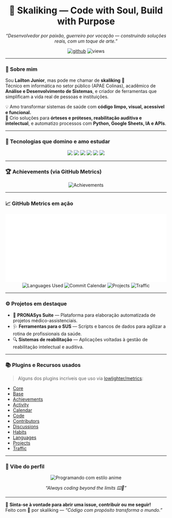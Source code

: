 <!-- README.md para o perfil GitHub de Lailton Junior (skaliking) -->

<h1 align="center">👑 Skaliking — Code with Soul, Build with Purpose</h1>
<p align="center">
  <i>“Desenvolvedor por paixão, guerreiro por vocação — construindo soluções reais, com um toque de arte.”</i>
</p>

<p align="center">
  <a href="https://github.com/lailtonjunior"><img src="https://img.shields.io/badge/GitHub-lailtonjunior-181717?style=for-the-badge&logo=github&logoColor=white" alt="github" /></a>
  <img src="https://komarev.com/ghpvc/?username=lailtonjunior&label=Profile+views&color=blueviolet&style=flat" alt="views"/>
</p>

---

### 🧠 Sobre mim

Sou **Lailton Junior**, mas pode me chamar de **skaliking** 👑  
Técnico em informática no setor público (APAE Colinas), acadêmico de **Análise e Desenvolvimento de Sistemas**, e criador de ferramentas que simplificam a vida real de pessoas e instituições.  

💡 Amo transformar sistemas de saúde com **código limpo, visual, acessível e funcional.**  
🎯 Crio soluções para **órteses e próteses, reabilitação auditiva e intelectual**, e automatizo processos com **Python, Google Sheets, IA e APIs**.

---

### 🚀 Tecnologias que domino e amo estudar

<p align="center">
  <img src="https://img.shields.io/badge/Python-3776AB?style=for-the-badge&logo=python&logoColor=white" />
  <img src="https://img.shields.io/badge/HTML5-E34F26?style=for-the-badge&logo=html5&logoColor=white" />
  <img src="https://img.shields.io/badge/CSS3-1572B6?style=for-the-badge&logo=css3&logoColor=white" />
  <img src="https://img.shields.io/badge/SQL-4479A1?style=for-the-badge&logo=postgresql&logoColor=white" />
  <img src="https://img.shields.io/badge/Linux-FCC624?style=for-the-badge&logo=linux&logoColor=black" />
  <img src="https://img.shields.io/badge/GitHub-181717?style=for-the-badge&logo=github&logoColor=white" />
</p>

---

### 🏆 Achievements (via GitHub Metrics)

<p align="center">
  <img src="https://raw.githubusercontent.com/lailtonjunior/lailtonjunior/github-metrics/metrics.plugin.achievements.compact.svg" alt="Achievements" />
</p>

---

### 📈 GitHub Metrics em ação

<p align="center">
  <img src="https://raw.githubusercontent.com/lailtonjunior/lailtonjunior/github-metrics/metrics.base.svg" alt="Base Metrics" />
  <img src="https://raw.githubusercontent.com/lailtonjunior/lailtonjunior/github-metrics/metrics.plugin.languages.svg" alt="Languages Used" />
  <img src="https://raw.githubusercontent.com/lailtonjunior/lailtonjunior/github-metrics/metrics.plugin.calendar.svg" alt="Commit Calendar" />
  <img src="https://raw.githubusercontent.com/lailtonjunior/lailtonjunior/github-metrics/metrics.plugin.projects.svg" alt="Projects" />
  <img src="https://raw.githubusercontent.com/lailtonjunior/lailtonjunior/github-metrics/metrics.plugin.traffic.svg" alt="Traffic" />
</p>

---

### ⚙️ Projetos em destaque

- 🧠 **PRONASys Suite** — Plataforma para elaboração automatizada de projetos médico-assistenciais.
- 🩺 **Ferramentas para o SUS** — Scripts e bancos de dados para agilizar a rotina de profissionais da saúde.
- 🔍 **Sistemas de reabilitação** — Aplicações voltadas à gestão de reabilitação intelectual e auditiva.

---

### 📚 Plugins e Recursos usados

> Alguns dos plugins incríveis que uso via [lowlighter/metrics](https://github.com/lowlighter/metrics):

- [Core](https://github.com/lowlighter/metrics/blob/master/source/plugins/core/README.md)
- [Base](https://github.com/lowlighter/metrics/blob/master/source/plugins/base/README.md)
- [Achievements](https://github.com/lowlighter/metrics/blob/master/source/plugins/achievements/README.md)
- [Activity](https://github.com/lowlighter/metrics/blob/master/source/plugins/activity/README.md)
- [Calendar](https://github.com/lowlighter/metrics/blob/master/source/plugins/calendar/README.md)
- [Code](https://github.com/lowlighter/metrics/blob/master/source/plugins/code/README.md)
- [Contributors](https://github.com/lowlighter/metrics/blob/master/source/plugins/contributors/README.md)
- [Discussions](https://github.com/lowlighter/metrics/blob/master/source/plugins/discussions/README.md)
- [Habits](https://github.com/lowlighter/metrics/blob/master/source/plugins/habits/README.md)
- [Languages](https://github.com/lowlighter/metrics/blob/master/source/plugins/languages/README.md)
- [Projects](https://github.com/lowlighter/metrics/blob/master/source/plugins/projects/README.md)
- [Traffic](https://github.com/lowlighter/metrics/blob/master/source/plugins/traffic/README.md)

---

### 👾 Vibe do perfil

<p align="center">
  <img src="https://media.giphy.com/media/n7UevNKEuepLW/giphy.gif" width="400" alt="Programando com estilo anime" />
</p>

<p align="center"><i>“Always coding beyond the limits ⌨️👾”</i></p>

---

💬 **Sinta-se à vontade para abrir uma issue, contribuir ou me seguir!**  
Feito com 💙 por skaliking — *“Código com propósito transforma o mundo.”*

